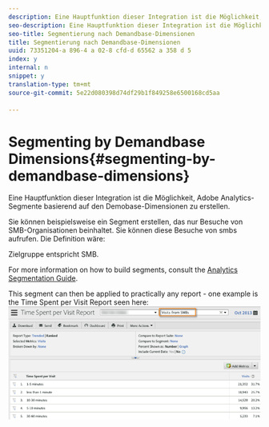 ```yaml
---
description: Eine Hauptfunktion dieser Integration ist die Möglichkeit, Adobe Analytics-Segmente basierend auf den Demobase-Dimensionen zu erstellen.
seo-description: Eine Hauptfunktion dieser Integration ist die Möglichkeit, Adobe Analytics-Segmente basierend auf den Demobase-Dimensionen zu erstellen.
seo-title: Segmentierung nach Demandbase-Dimensionen
title: Segmentierung nach Demandbase-Dimensionen
uuid: 73351204-a 896-4 a 02-8 cfd-d 65562 a 358 d 5
index: y
internal: n
snippet: y
translation-type: tm+mt
source-git-commit: 5e22d080398d74df29b1f849258e6500168cd5aa

---
```



# Segmenting by Demandbase Dimensions{#segmenting-by-demandbase-dimensions}

Eine Hauptfunktion dieser Integration ist die Möglichkeit, Adobe Analytics-Segmente basierend auf den Demobase-Dimensionen zu erstellen.

Sie können beispielsweise ein Segment erstellen, das nur Besuche von SMB-Organisationen beinhaltet. Sie können diese Besuche von smbs aufrufen. Die Definition wäre:

Zielgruppe entspricht SMB.

For more information on how to build segments, consult the [Analytics Segmentation Guide](https://marketing.adobe.com/resources/help/en_US/analytics/segment/).

This segment can then be applied to practically any report - one example is the Time Spent per Visit Report seen here: ![](assets/segment_applied_report.png)

